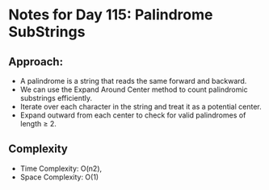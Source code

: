 # Notes for Day 115: Palindrome SubStrings

## Approach:

- A palindrome is a string that reads the same forward and backward.
- We can use the Expand Around Center method to count palindromic substrings efficiently.
- Iterate over each character in the string and treat it as a potential center.
- Expand outward from each center to check for valid palindromes of length ≥ 2.

## Complexity

- Time Complexity: O(n2),
- Space Complexity: O(1)
